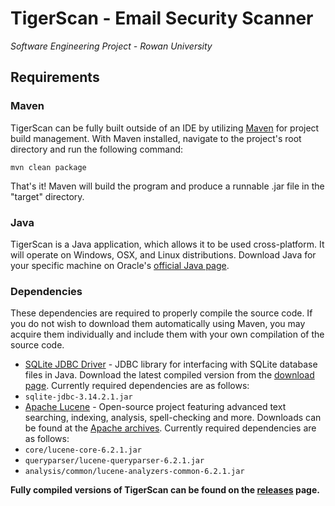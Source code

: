# TigerScan - Email Security Scanner
*Software Engineering Project - Rowan University*

## Requirements
### Maven
TigerScan can be fully built outside of an IDE by utilizing [Maven](http://maven.apache.org/) for project build management. With Maven installed, navigate to the project's root directory and run the following command:
```
mvn clean package
```
That's it! Maven will build the program and produce a runnable .jar file in the "target" directory.


### Java
TigerScan is a Java application, which allows it to be used cross-platform. It will operate on Windows, OSX, and Linux distributions. Download Java for your specific machine on Oracle's [official Java page](https://www.java.com).


### Dependencies
These dependencies are required to properly compile the source code. If you do not wish to download them automatically using Maven, you may acquire them individually and include them with your own compilation of the source code.
- [SQLite JDBC Driver](https://github.com/xerial/sqlite-jdbc) - JDBC library for interfacing with SQLite database files in Java. Download the latest compiled version from the [download page](https://bitbucket.org/xerial/sqlite-jdbc/downloads). Currently required dependencies are as follows:
 - `sqlite-jdbc-3.14.2.1.jar`
- [Apache Lucene](http://lucene.apache.org/) - Open-source project featuring advanced text searching, indexing, analysis, spell-checking and more. Downloads can be found at the [Apache archives](http://archive.apache.org/dist/lucene/java/). Currently required dependencies are as follows:
 - `core/lucene-core-6.2.1.jar`
 - `queryparser/lucene-queryparser-6.2.1.jar`
 - `analysis/common/lucene-analyzers-common-6.2.1.jar`

**Fully compiled versions of TigerScan can be found on the [releases](https://github.com/nickschillaci1/SWENG_EmailSecurityScanner/releases) page.**
